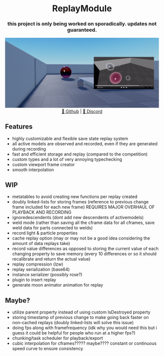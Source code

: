 <h1 align="center">ReplayModule</h1>

<h3 align="center">this project is only being worked on sporadically. updates not guaranteed.</h3>

<div align="center">
    <img src="assets/viewport_replay_example.png" alt="viewport replay example">
</div>

<div align="center">
	<a href="https://github.com/xa1on/ReplayModule">💾 Github</a> | <a href="https://discord.gg/ecWpzSJQg2">📩 Discord</a>
</div>

## Features
- highly customizable and flexible save state replay system
- all active models are observed and recorded, even if they are generated during recording
- fast and efficient storage and replay (compared to the competition)
- custom types and a lot of very annoying typechecking
- custom viewport frame creator
- smooth interpolation

## WIP
- metatables to avoid creating new functions per replay created
- doubly linked-lists for storing frames (reference to previous change frame included for each new frame) REQUIRES MAJOR OVERHAUL OF PLAYBACK AND RECORDING
- ignoredescendents (dont add new descendents of activemodels)
- weld mode (rather than saving all the cframe data for all cframes, save weld data for parts connected to welds)
- record light & particle properties
- cache replay option (may or may not be a good idea considering the amount of data replays take)
- record value differences as opposed to storing the current value of each changing property to save memory (every 10 differences or so it should recalibrate and return the actual value)
- replay compression (lzw)
- replay serialization (base64)
- instance serializer (possibly rose?)
- plugin to insert replay
- generate moon animator animation for replay

## Maybe?
- utilize parent property instead of using custom IsDestroyed property
- storing timestamp of previous change to make going back faster on non-cached replays (doubly linked-lists will solve this issue)
- doing fps along with framefrequency (idk why you would need this but i guess it could be helpful for people who run at a higher fps?)
- chunking/task scheduler for playback/export
- cubic interpolation for cframes????? maybe???? constant or continuous speed curve to ensure consistency